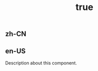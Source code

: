 ﻿---
order: 0
title:
  zh-CN: 散点图
  en-US: Scatter
---

## zh-CN

## en-US

Description about this component.
